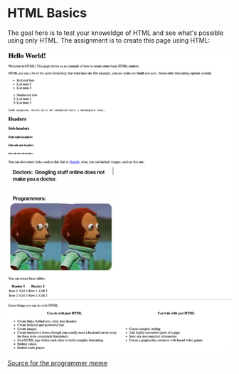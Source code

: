 # HTML Basics

The goal here is to test your knoweldge of HTML and see what's possible using only HTML. The assignment is to create this page using HTML:

![Screenshot](./screenshot.png)


[Source for the programmer meme](https://www.reddit.com/r/ProgrammerHumor/comments/covgb5/lamo/)
